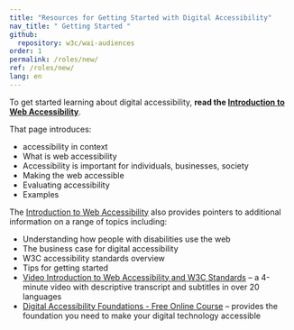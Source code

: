 ```yaml
---
title: "Resources for Getting Started with Digital Accessibility"
nav_title: " Getting Started "
github:
  repository: w3c/wai-audiences
order: 1
permalink: /roles/new/
ref: /roles/new/
lang: en
---
```


To get started learning about digital accessibility, **read the [Introduction to Web Accessibility](/fundamentals/accessibility-intro/)**.

That page introduces:
* accessibility in context
* What is web accessibility
* Accessibility is important for individuals, businesses, society
* Making the web accessible
* Evaluating accessibility
* Examples

The [Introduction to Web Accessibility](/fundamentals/accessibility-intro/) also provides pointers to additional information on a range of topics including:
* Understanding how people with disabilities use the web
* The business case for digital accessibility
* W3C accessibility standards overview
* Tips for getting started
* [Video Introduction to Web Accessibility and W3C Standards](/fundamentals/accessibility-intro/) &ndash; a 4-minute video with descriptive transcript and subtitles in over 20 languages
* [Digital Accessibility Foundations - Free Online Course](/fundamentals/foundations-course/) &ndash; provides the foundation you need to make your digital technology accessible
